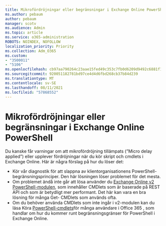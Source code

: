 ```yaml
---
title: Mikrofördröjningar eller begränsningar i Exchange Online PowerShell
ms.author: pebaum
author: pebaum
manager: scotv
ms.audience: Admin
ms.topic: article
ms.service: o365-administration
ROBOTS: NOINDEX, NOFOLLOW
localization_priority: Priority
ms.collection: Adm_O365
ms.custom:
- "3500011"
- "5106"
ms.openlocfilehash: cb97aa790264c23aae15fed49c353c7fb0d6209d9492c6881f1b1091fe80d7b8
ms.sourcegitcommit: 920051182781bd97ce4d4d6fbd268cb37b84d239
ms.translationtype: MT
ms.contentlocale: sv-SE
ms.lasthandoff: 08/11/2021
ms.locfileid: "57868552"
---
```

# <a name="micro-delays-or-throttling-in-exchange-online-powershell"></a>Mikrofördröjningar eller begränsningar i Exchange Online PowerShell

Du kanske får varningar om att mikrofördröjning tillämpats (”Micro delay applied”) eller upplever fördröjningar när du kör skript och cmdlets i Exchange Online. Här är några förslag på hur du löser det:

- Kör vår diagnostik för att slappna av klientorganisationens PowerShell-begränsningsprinciper. Den här lösningen löser problemet för det mesta.
- Om problemet ändå inte går att lösa använder du [Exchange Online v2 PowerShell-modulen](https://docs.microsoft.com/powershell/exchange/exchange-online/exchange-online-powershell-v2/exchange-online-powershell-v2?view=exchange-ps&preserve-view=true), som innehåller CMDlets som är baserade på REST API och som är betydligt mer performant. Det här kan vara en bra lösning för många Get- CMDlets som används ofta.
- Om du behöver använda CMDlets som inte ingår i v2-modulen kan du läsa Köra [PowerShell-cmdlets](https://techcommunity.microsoft.com/t5/exchange-team-blog/updated-running-powershell-cmdlets-for-large-numbers-of-users-in/ba-p/1000628#)för många användare i Office 365 , som handlar om hur du kommer runt begränsningsgränser för PowerShell i Exchange Online.
